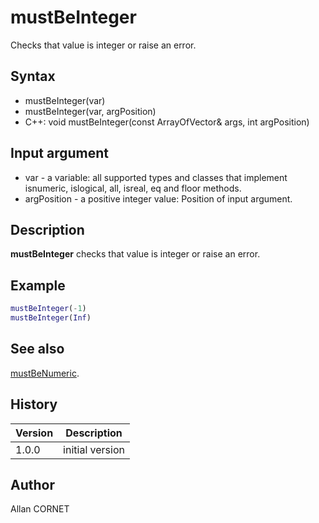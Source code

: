 

# mustBeInteger

Checks that value is integer or raise an error.

## Syntax

- mustBeInteger(var)
- mustBeInteger(var, argPosition)
- C++: void mustBeInteger(const ArrayOfVector& args, int argPosition)

## Input argument

 - var - a variable: all supported types and classes that implement isnumeric, islogical, all, isreal, eq and floor methods.
 - argPosition - a positive integer value: Position of input argument.

## Description


  <p><b>mustBeInteger</b> checks that value is integer or raise an error.</p>


## Example

```matlab
mustBeInteger(-1)
mustBeInteger(Inf)
```

## See also

[mustBeNumeric](mustBeNumeric.md).
## History

|Version|Description|
|------|------|
|1.0.0|initial version|


## Author

Allan CORNET



